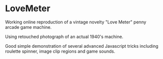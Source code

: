 # LoveMeter
Working online reproduction of a vintage novelty "Love Meter" penny arcade game machine.

Using retouched photograph of an actual 1940's machine.

Good simple demonstration of several advanced Javascript tricks including roulette spinner, image clip regions and game sounds.
